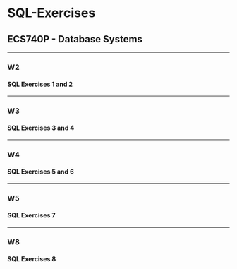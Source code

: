 # SQL-Exercises
## ECS740P - Database Systems

***

### W2     
#### SQL Exercises 1 and 2
  
***

### W3     
#### SQL Exercises 3 and 4

***

### W4     
#### SQL Exercises 5 and 6

***

### W5     
#### SQL Exercises 7

***

### W8     
#### SQL Exercises 8
